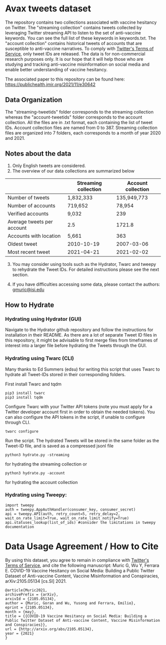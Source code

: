 # Avax tweets dataset
The repository contains two collections associated with vaccine hesitancy on Twitter. The "streaming collection" contains tweets collected by leveraging Twitter streaming API to listen to the set of anti-vaccine keywords. You can see the full list of these keywords in keywords.txt. The "account collection" contains historical tweets of accounts that are susceptible to anti-vaccine narratives. To comply with [Twitter's Terms of Service](https://twitter.com/en/tos), only tweet IDs are released. The data is for non-commercial research purposes only. It is our hope that it will help those who are studying and tracking anti-vaccine misinformation on social media and enable better understanding of vaccine hesitancy.

The associated paper to this repository can be found here: https://publichealth.jmir.org/2021/11/e30642

## Data Organization
The "streaming-tweetids" folder corresponds to the streaming collection whereas the "account-tweetids" folder corresponds to the account collection. All the files are in .txt format, each containing the list of tweet IDs. Account collection files are named from 0 to 387. Streaming collection files are organized into 7 folders, each corresponds to a month of year 2020 and 2021.

## Notes about the data
1. Only English tweets are considered.
2. The overview of our data collections are summarized below

|   | Streaming collection | Account collection |
| ---- | ---- | ---- |
| Number of tweets      | 1,832,333 | 135,949,773 |
| Number of accounts   | 719,652 | 78,954 |
| Verified accounts      | 9,032 | 239 |
| Average tweets per account   | 2.5 | 1721.8 |
| Accounts with location      | 5,661 | 363 |
| Oldest tweet   | 2010-10-19 | 2007-03-06 |
| Most recent tweet   | 2021-04-21 | 2021-02-02 |


3. You may consider using tools such as the Hydrator, Twarc and tweepy to rehydrate the Tweet IDs. For detailed instructions please see the next section.

4. If you have difficulties accessing some data, please contact the authors: gmuric@isi.edu

## How to Hydrate
### Hydrating using Hydrator (GUI)
Navigate to the Hydrator github repository and follow the instructions for installation in their README. As there are a lot of separate Tweet ID files in this repository, it might be advisable to first merge files from timeframes of interest into a larger file before hydrating the Tweets through the GUI.

### Hydrating using Twarc (CLI)
Many thanks to Ed Summers (edsu) for writing this script that uses Twarc to hydrate all Tweet-IDs stored in their corresponding folders.

First install Twarc and tqdm
```
pip3 install twarc
pip3 install tqdm
```

Configure Twarc with your Twitter API tokens (note you must apply for a Twitter developer account first in order to obtain the needed tokens). You can also configure the API tokens in the script, if unable to configure through CLI.
```
twarc configure
```
Run the script. The hydrated Tweets will be stored in the same folder as the Tweet-ID file, and is saved as a compressed jsonl file
```
python3 hydrate.py -streaming
```
for hydrating the streaming collection or
```
python3 hydrate.py -account
```
for hydrating the account collection
### Hydrating using Tweepy:
```
import tweepy
auth = tweepy.AppAuthHandler(consumer_key, consumer_secret)
api = tweepy.API(auth, retry_count=5, retry_delay=2, wait_on_rate_limit=True, wait_on_rate_limit_notify=True)
api.statuses_lookup(list_of_ids) #consider the limitations in tweepy documentation

```
# Data Usage Agreement / How to Cite
By using this dataset, you agree to remain in compliance with [Twitter's Terms of Service](https://twitter.com/en/tos), and cite the following manuscript:
Muric G, Wu Y, Ferrara E. COVID-19 Vaccine Hesitancy on Social Media: Building a Public Twitter Dataset of Anti-vaccine Content, Vaccine Misinformation and Conspiracies, arXiv:2105.05134 [cs.SI] 2021.

```
@article{Muric2021,
archivePrefix = {arXiv},
arxivId = {2105.05134},
author = {Muric, Goran and Wu, Yusong and Ferrara, Emilio},
eprint = {2105.05134},
month = {may},
title = {{COVID-19 Vaccine Hesitancy on Social Media: Building a Public Twitter Dataset of Anti-vaccine Content, Vaccine Misinformation and Conspiracies}},
url = {http://arxiv.org/abs/2105.05134},
year = {2021}
}
```

